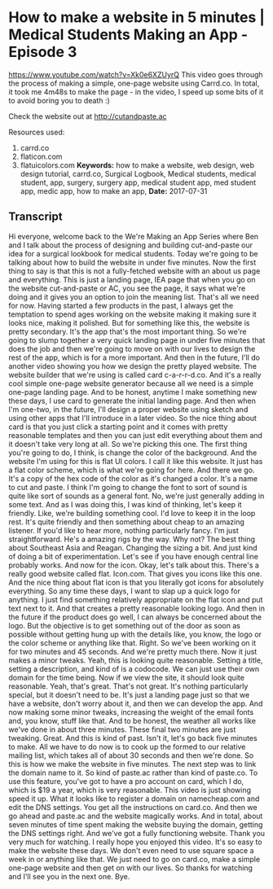# How to make a website in 5 minutes | Medical Students Making an App - Episode 3
https://www.youtube.com/watch?v=Xk0e6XZUyrQ
This video goes through the process of making a simple, one-page website using Carrd.co. In total, it took me 4m48s to make the page - in the video, I speed up some bits of it to avoid boring you to death :)

Check the website out at http://cutandpaste.ac

Resources used:
1. carrd.co
2. flaticon.com
3. flatuicolors.com
**Keywords:** how to make a website, web design, web design tutorial, carrd.co, Surgical Logbook, Medical students, medical student, app, surgery, surgery app, medical student app, med student app, medic app, how to make an app, 
**Date:** 2017-07-31

## Transcript
 Hi everyone, welcome back to the We're Making an App Series where Ben and I talk about the process of designing and building cut-and-paste our idea for a surgical lookbook for medical students. Today we're going to be talking about how to build the website in under five minutes. Now the first thing to say is that this is not a fully-fetched website with an about us page and everything. This is just a landing page, IEA page that when you go on the website cut-and-paste or AC, you see the page, it says what we're doing and it gives you an option to join the meaning list. That's all we need for now. Having started a few products in the past, I always get the temptation to spend ages working on the website making it making sure it looks nice, making it polished. But for something like this, the website is pretty secondary. It's the app that's the most important thing. So we're going to slump together a very quick landing page in under five minutes that does the job and then we're going to move on with our lives to design the rest of the app, which is for a more important. And then in the future, I'll do another video showing you how we design the pretty played website. The website builder that we're using is called card c-a-r-r-d.co. And it's a really cool simple one-page website generator because all we need is a simple one-page landing page. And to be honest, anytime I make something new these days, I use card to generate the initial landing page. And then when I'm one-two, in the future, I'll design a proper website using sketch and using other apps that I'll introduce in a later video. So the nice thing about card is that you just click a starting point and it comes with pretty reasonable templates and then you can just edit everything about them and it doesn't take very long at all. So we're picking this one. The first thing you're going to do, I think, is change the color of the background. And the website I'm using for this is flat UI colors. I call it like this website. It just has a flat color scheme, which is what we're going for here. And there we go. It's a copy of the hex code of the color as it's changed a color. It's a name to cut and paste. I think I'm going to change the font to sort of sound is quite like sort of sounds as a general font. No, we're just generally adding in some text. And as I was doing this, I was kind of thinking, let's keep it friendly. Like, we're building something cool. I'd love to keep it in the loop rest. It's quite friendly and then something about cheap to an amazing listener. If you'd like to hear more, nothing particularly fancy. I'm just straightforward. He's a amazing rigs by the way. Why not? The best thing about Southeast Asia and Reagan. Changing the sizing a bit. And just kind of doing a bit of experimentation. Let's see if you have enough central line probably works. And now for the icon. Okay, let's talk about this. There's a really good website called flat. Icon.com. That gives you icons like this one. And the nice thing about flat icon is that you literally got icons for absolutely everything. So any time these days, I want to slap up a quick logo for anything. I just find something relatively appropriate on the flat icon and put text next to it. And that creates a pretty reasonable looking logo. And then in the future if the product does go well, I can always be concerned about the logo. But the objective is to get something out of the door as soon as possible without getting hung up with the details like, you know, the logo or the color scheme or anything like that. Right. So we've been working on it for two minutes and 45 seconds. And we're pretty much there. Now it just makes a minor tweaks. Yeah, this is looking quite reasonable. Setting a title, setting a description, and kind of is a codocode. We can just use their own domain for the time being. Now if we view the site, it should look quite reasonable. Yeah, that's great. That's not great. It's nothing particularly special, but it doesn't need to be. It's just a landing page just so that we have a website, don't worry about it, and then we can develop the app. And now making some minor tweaks, increasing the weight of the email fonts and, you know, stuff like that. And to be honest, the weather all works like we've done in about three minutes. These final two minutes are just tweaking. Great. And this is kind of past. Isn't it, let's go back five minutes to make. All we have to do now is to cook up the formed to our relative mailing list, which takes all of about 30 seconds and then we're done. So this is how we make the website in five minutes. The next step was to link the domain name to it. So kind of paste.ac rather than kind of paste.co. To use this feature, you've got to have a pro account on card, which I do, which is $19 a year, which is very reasonable. This video is just showing speed it up. What it looks like to register a domain on namecheap.com and edit the DNS settings. You get all the instructions on card.co. And then we go ahead and paste.ac and the website magically works. And in total, about seven minutes of time spent making the website buying the domain, getting the DNS settings right. And we've got a fully functioning website. Thank you very much for watching. I really hope you enjoyed this video. It's so easy to make the website these days. We don't even need to use square space a week in or anything like that. We just need to go on card.co, make a simple one-page website and then get on with our lives. So thanks for watching and I'll see you in the next one. Bye.
